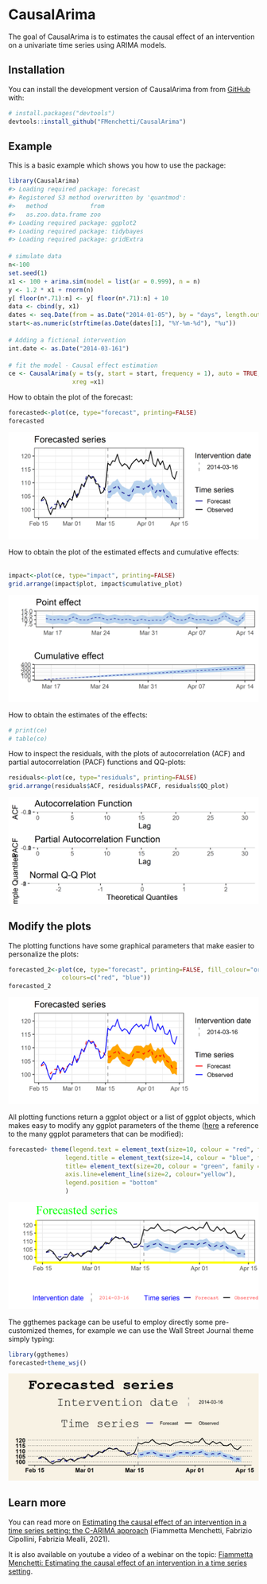 
<!-- README.md is generated from README.Rmd. Please edit that file -->

# CausalArima

<!-- badges: start -->

<!-- badges: end -->

The goal of CausalArima is to estimates the causal effect of an
intervention on a univariate time series using ARIMA models.

## Installation

<!-- You can install the released version of CausalArima from [CRAN](https://CRAN.R-project.org) with: -->

<!-- ``` r -->

<!-- install.packages("CausalArima") -->

<!-- ``` -->

You can install the development version of CausalArima from from
[GitHub](https://github.com/) with:

``` r
# install.packages("devtools")
devtools::install_github("FMenchetti/CausalArima")
```

## Example

This is a basic example which shows you how to use the package:

``` r
library(CausalArima)
#> Loading required package: forecast
#> Registered S3 method overwritten by 'quantmod':
#>   method            from
#>   as.zoo.data.frame zoo
#> Loading required package: ggplot2
#> Loading required package: tidybayes
#> Loading required package: gridExtra

# simulate data
n<-100
set.seed(1)
x1 <- 100 + arima.sim(model = list(ar = 0.999), n = n)
y <- 1.2 * x1 + rnorm(n)
y[ floor(n*.71):n] <- y[ floor(n*.71):n] + 10
data <- cbind(y, x1)
dates <- seq.Date(from = as.Date("2014-01-05"), by = "days", length.out = n)
start<-as.numeric(strftime(as.Date(dates[1], "%Y-%m-%d"), "%u"))

# Adding a fictional intervention
int.date <- as.Date("2014-03-161")

# fit the model - Causal effect estimation
ce <- CausalArima(y = ts(y, start = start, frequency = 1), auto = TRUE, ic = "aicc", dates = dates, int.date = int.date,
                  xreg =x1)
```

How to obtain the plot of the forecast:

``` r
forecasted<-plot(ce, type="forecast", printing=FALSE)
forecasted
```

![](man/figures/README-unnamed-chunk-2-1.png)<!-- -->

How to obtain the plot of the estimated effects and cumulative effects:

``` r

impact<-plot(ce, type="impact", printing=FALSE)
grid.arrange(impact$plot, impact$cumulative_plot)
```

![](man/figures/README-unnamed-chunk-3-1.png)<!-- -->

How to obtain the estimates of the effects:

``` r
# print(ce)
# table(ce)
```

How to inspect the residuals, with the plots of autocorrelation (ACF)
and partial autocorrelation (PACF) functions and QQ-plots:

``` r
residuals<-plot(ce, type="residuals", printing=FALSE)
grid.arrange(residuals$ACF, residuals$PACF, residuals$QQ_plot)
```

![](man/figures/README-unnamed-chunk-5-1.png)<!-- -->

## Modify the plots

The plotting functions have some graphical parameters that make easier
to personalize the plots:

``` r
forecasted_2<-plot(ce, type="forecast", printing=FALSE, fill_colour="orange",
               colours=c("red", "blue"))
forecasted_2
```

![](man/figures/README-unnamed-chunk-6-1.png)<!-- -->

All plotting functions return a ggplot object or a list of ggplot
objects, which makes easy to modify any ggplot parameters of the theme
([here](https://ggplot2.tidyverse.org/reference/theme.html) a reference
to the many ggplot parameters that can be modified):

``` r
forecasted+ theme(legend.text = element_text(size=10, colour = "red", family ="mono"),
                legend.title = element_text(size=14, colour = "blue", family ="sans"),
                title= element_text(size=20, colour = "green", family ="serif"),
                axis.line=element_line(size=2, colour="yellow"),
                legend.position = "bottom"
                )
```

![](man/figures/README-unnamed-chunk-7-1.png)<!-- -->

The ggthemes package can be useful to employ directly some
pre-customized themes, for example we can use the Wall Street Journal
theme simply typing:

``` r
library(ggthemes)
forecasted+theme_wsj()
```

![](man/figures/README-unnamed-chunk-8-1.png)<!-- -->

## Learn more

You can read more on [Estimating the causal effect of an intervention in
a time series setting: the C-ARIMA
approach](https://arxiv.org/abs/2103.06740) (Fiammetta Menchetti,
Fabrizio Cipollini, Fabrizia Mealli, 2021).

It is also available on youtube a video of a webinar on the topic:
[Fiammetta Menchetti: Estimating the causal effect of an intervention in
a time series setting](https://www.youtube.com/watch?v=RjMEtv3C5S0).
